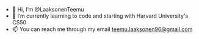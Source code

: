 - 👋 Hi, I’m @LaaksonenTeemu
- 🌱 I’m currently learning to code and starting with Harvard University's CS50
- 📫 You can reach me through my email teemu.laaksonen96@gmail.com

<!---
LaaksonenTeemu/LaaksonenTeemu is a ✨ special ✨ repository because its `README.md` (this file) appears on your GitHub profile.
You can click the Preview link to take a look at your changes.
--->
